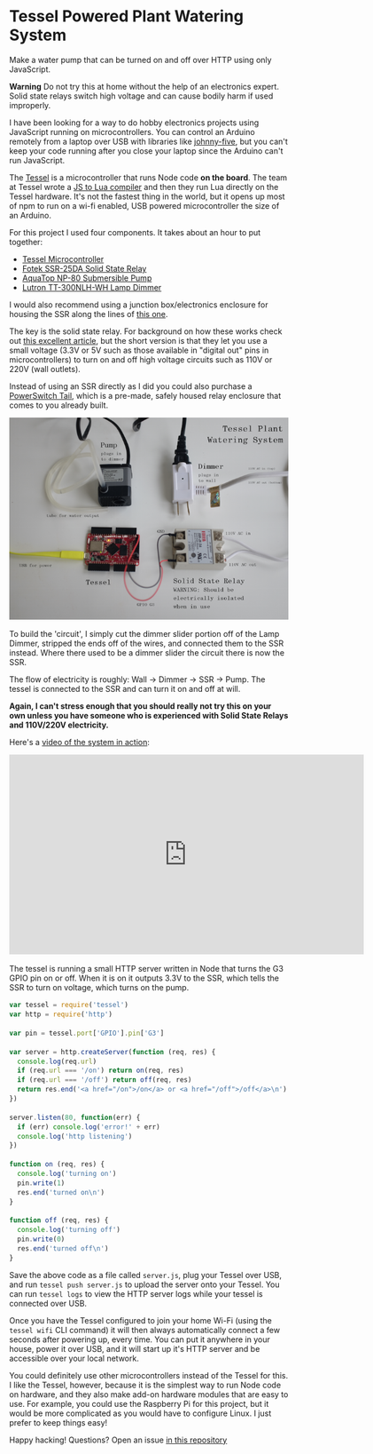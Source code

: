 <div id="header"><h1 class="title">Tessel Powered Plant Watering System</h1></div>

Make a water pump that can be turned on and off over HTTP using only JavaScript.

**Warning** Do not try this at home without the help of an electronics expert. Solid state relays switch high voltage and can cause bodily harm if used improperly.

I have been looking for a way to do hobby electronics projects using JavaScript running on microcontrollers. You can control an Arduino remotely from a laptop over USB with libraries like <a href="https://www.npmjs.com/package/johnny-five">johnny-five</a>, but you can't keep your code running after you close your laptop since the Arduino can't run JavaScript.

The <a href="https://tessel.io/">Tessel</a> is a microcontroller that runs Node code **on the board**. The team at Tessel wrote a <a href="https://github.com/tessel/colony-compiler">JS to Lua compiler</a> and then they run Lua directly on the Tessel hardware. It's not the fastest thing in the world, but it opens up most of npm to run on a wi-fi enabled, USB powered microcontroller the size of an Arduino.

For this project I used four components. It takes about an hour to put together:

- <a href="https://shop.tessel.io/">Tessel Microcontroller</a>
- <a href="http://www.amazon.com/DC-AC-Solid-State-Relay-Heatsink/dp/B005K2IXHU/ref=sr_1_4?ie=UTF8&qid=1424888528&sr=8-4&keywords=Lightobject">Fotek SSR-25DA Solid State Relay</a>
- <a href="http://www.amazon.com/AquaTop-NP-80-Aquatop-Aquarium-Submersible/dp/B00798FYR0">AquaTop NP-80 Submersible Pump</a>
- <a href="http://www.amazon.com/Lutron-TT-300NLH-WH-Credenza-Dimmer-White/dp/B0000DI241/ref=sr_1_1?ie=UTF8&qid=1424888624&sr=8-1&keywords=dimmer+light">Lutron TT-300NLH-WH Lamp Dimmer</a>

I would also recommend using a junction box/electronics enclosure for housing the SSR along the lines of [this one](http://www.amazon.com/Estone%C2%AE-85x58x33mm-Waterproof-Electronic-Enclosure/dp/B00M1HL2UM/ref=sr_1_2?s=hi&ie=UTF8&qid=1424891818&sr=1-2&keywords=estone+box#productDetails).

The key is the solid state relay. For background on how these works check out <a href="http://www.scienceprog.com/considering-solid-state-relays-ssr-for-your-projects/">this excellent article</a>, but the short version is that they let you use a small voltage (3.3V or 5V such as those available in "digital out" pins in microcontrollers) to turn on and off high voltage circuits such as 110V or 220V (wall outlets).

Instead of using an SSR directly as I did you could also purchase a <a href="http://www.powerswitchtail.com/Pages/default.aspx">PowerSwitch Tail</a>, which is a pre-made, safely housed relay enclosure that comes to you already built.

[![components](media/tessel-components.png)](media/tessel-components-large.png)

To build the 'circuit', I simply cut the dimmer slider portion off of the Lamp Dimmer, stripped the ends off of the wires, and connected them to the SSR instead. Where there used to be a dimmer slider the circuit there is now the SSR.

The flow of electricity is roughly: Wall -> Dimmer -> SSR -> Pump. The tessel is connected to the SSR and can turn it on and off at will.

**Again, I can't stress enough that you should really not try this on your own unless you have someone who is experienced with Solid State Relays and 110V/220V electricity.**

Here's a [video of the system in action](http://youtu.be/sgU3McOF-l8):

<iframe width="640" height="360" src="https://www.youtube.com/embed/sgU3McOF-l8?rel=0" frameborder="0" allowfullscreen></iframe>

The tessel is running a small HTTP server written in Node that turns the G3 GPIO pin on or off. When it is on it outputs 3.3V to the SSR, which tells the SSR to turn on voltage, which turns on the pump.

```js
var tessel = require('tessel')
var http = require('http')
 
var pin = tessel.port['GPIO'].pin['G3']
 
var server = http.createServer(function (req, res) {
  console.log(req.url)
  if (req.url === '/on') return on(req, res)
  if (req.url === '/off') return off(req, res)
  return res.end('<a href="/on">/on</a> or <a href="/off">/off</a>\n')
})
 
server.listen(80, function(err) {
  if (err) console.log('error!' + err)
  console.log('http listening')
})
 
function on (req, res) {
  console.log('turning on')
  pin.write(1)
  res.end('turned on\n')
}
 
function off (req, res) {
  console.log('turning off')
  pin.write(0)
  res.end('turned off\n')
}
```

Save the above code as a file called `server.js`, plug your Tessel over USB, and run `tessel push server.js` to upload the server onto your Tessel. You can run `tessel logs` to view the HTTP server logs while your tessel is connected over USB.

Once you have the Tessel configured to join your home Wi-Fi (using the `tessel wifi` CLI command) it will then always automatically connect a few seconds after powering up, every time. You can put it anywhere in your house, power it over USB, and it will start up it's HTTP server and be accessible over your local network.

You could definitely use other microcontrollers instead of the Tessel for this. I like the Tessel, however, because it is the simplest way to run Node code on hardware, and they also make add-on hardware modules that are easy to use. For example, you could use the Raspberry Pi for this project, but it would be more complicated as you would have to configure Linux. I just prefer to keep things easy!

Happy hacking! Questions? Open an issue [in this repository](https://github.com/maxogden/blog/issues)
